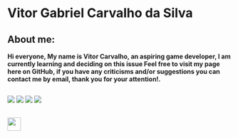 # Vitor Gabriel Carvalho da Silva

<div>
  <h2 style="alight: center;">About me:</h2>
  <p><strong>Hi everyone, My name is Vitor Carvalho, an aspiring game developer, I am currently learning and deciding on this issue Feel free to visit my page here on GitHub, if you have any criticisms and/or suggestions you can contact me by email, thank you for your attention!.</strong></p>
</div>

## 

<div> 
  <a href="" target="_blank"><img src="https://img.shields.io/badge/YouTube-FF0000?style=for-the-badge&logo=youtube&logoColor=white" target="_blank"></a>
  <a href="https://discord.gg/" target="_blank"><img src="https://img.shields.io/badge/Discord-7289DA?style=for-the-badge&logo=discord&logoColor=white" target="_blank"></a> 
  <a href = "vitorgcarvalho216@gmail.com"><img src="https://img.shields.io/badge/-Gmail-%23333?style=for-the-badge&logo=gmail&logoColor=white" target="_blank"></a>
  <a href="https://www.linkedin.com/in/" target="_blank"><img src="https://img.shields.io/badge/-LinkedIn-%230077B5?style=for-the-badge&logo=linkedin&logoColor=white" target="_blank"></a> 
</div>

 ##
  
<img height="30em" src="https://img.shields.io/static/v1?label=Overview&message=VitorCarvalhoo&color=informational&style=for-the-badged&logo=GitHub">
